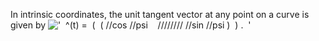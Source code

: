 In intrinsic coordinates, the unit tangent vector at any point on a
curve is given by
!['  \^(t) =  (  ( //cos //psi    //////// //sin //psi )  ) .  '](../dictionary/equation_images/2045.1..png)
